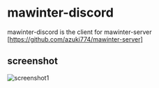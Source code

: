 # mawinter-discord
mawinter-discord is the client for mawinter-server [https://github.com/azuki774/mawinter-server]

## screenshot
![screenshot1](https://user-images.githubusercontent.com/50764643/169691200-f78ff6d1-c1d8-432e-8349-523e3420289f.png)
